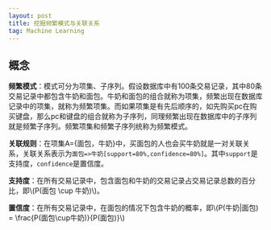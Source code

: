 ```yaml
---
layout: post
title: 挖掘频繁模式与关联关系
tag: Machine Learning
---
```

<script src="https://cdnjs.cloudflare.com/ajax/libs/mathjax/2.7.0/MathJax.js?config=TeX-AMS-MML_HTMLorMML" type="text/javascript"></script>

## 概念
**频繁模式**：模式可分为项集、子序列。假设数据库中有100条交易记录，其中80条交易记录中都包含牛奶和面包。牛奶和面包的组合就称为项集，频繁出现在数据库记录中的项集，就称为频繁项集。而如果项集是有先后顺序的，如先购买pc在购买键盘，那么pc和键盘的组合就称为子序列，同理频繁出现在数据库中的子序列就是频繁子序列。频繁项集和频繁子序列统称为频繁模式。

**关联规则**：在项集A={面包，牛奶}中，买面包的人也会买牛奶就是一对关联关系，关联关系表示为`面包=>牛奶[support=80%,confidence=80%]`。其中`support`是支持度，`confidence`是置信度。

**支持度**：在所有交易记录中，包含面包和牛奶的交易记录占交易记录总数的百分比，即\\(P(面包 \cup 牛奶)\\)。

**置信度**：在所有交易记录中，在面包的情况下包含牛奶的概率，即\\(P(牛奶|面包) = \frac{P(面包\cup牛奶)}{P(面包)}\\)
